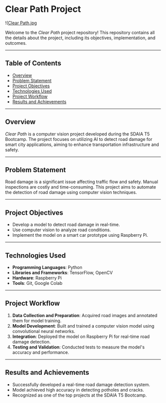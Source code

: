 # Clear Path Project

!([Clear Path.jpg](https://github.com/HssahSaad/ClearPath/blob/main/Clear%20Path.jpg)

Welcome to the *Clear Path* project repository! This repository contains all the details about the project, including its objectives, implementation, and outcomes.

---

## Table of Contents
- [Overview](#overview)
- [Problem Statement](#problem-statement)
- [Project Objectives](#project-objectives)
- [Technologies Used](#technologies-used)
- [Project Workflow](#project-workflow)
- [Results and Achievements](#results-and-achievements)

---

## Overview
*Clear Path* is a computer vision project developed during the SDAIA T5 Bootcamp. The project focuses on utilizing AI to detect road damage for smart city applications, aiming to enhance transportation infrastructure and safety.

---

## Problem Statement
Road damage is a significant issue affecting traffic flow and safety. Manual inspections are costly and time-consuming. This project aims to automate the detection of road damage using computer vision techniques.

---

## Project Objectives
- Develop a model to detect road damage in real-time.
- Use computer vision to analyze road conditions.
- Implement the model on a smart car prototype using Raspberry Pi.

---

## Technologies Used
- **Programming Languages**: Python
- **Libraries and Frameworks**: TensorFlow, OpenCV
- **Hardware**: Raspberry Pi
- **Tools**: Git, Google Colab 

---

## Project Workflow
1. **Data Collection and Preparation**: Acquired road images and annotated them for model training.
2. **Model Development**: Built and trained a computer vision model using convolutional neural networks.
3. **Integration**: Deployed the model on Raspberry Pi for real-time road damage detection.
4. **Testing and Validation**: Conducted tests to measure the model's accuracy and performance.

---

## Results and Achievements
- Successfully developed a real-time road damage detection system.
- Model achieved high accuracy in detecting potholes and cracks.
- Recognized as one of the top projects at the SDAIA T5 Bootcamp.



